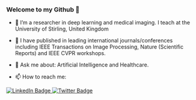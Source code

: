 ### Welcome to my Github 👋



- 🔭 I’m a researcher in deep learning and medical imaging. I teach at the University of Stirling, United Kingdom
- 🌱 I have published in leading international journals/conferences including IEEE Transactions on Image Processing, Nature (Scientific Reports) and IEEE CVPR workshops. 
- 💬 Ask me about: Artificial Intelligence and Healthcare.

- 📫 How to reach me: 
<div id="badges">
  <a href="https://www.linkedin.com/in/alihazrat/">
    <img src="https://img.shields.io/badge/LinkedIn-blue?style=for-the-badge&logo=linkedin&logoColor=white" alt="LinkedIn Badge"/>
  </a>
  <a href="https://twitter.com/hazrat_ai">
    <img src="https://img.shields.io/badge/Twitter-blue?style=for-the-badge&logo=twitter&logoColor=white" alt="Twitter Badge"/>
  </a>
</div>

